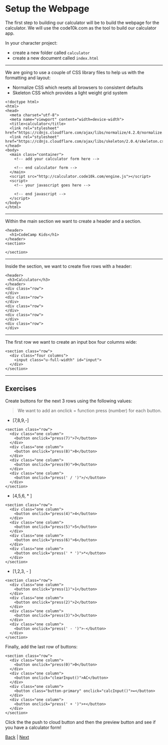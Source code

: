 # Setup the Webpage #

The first step to building our calculator will be to build the webpage for the calculator.
We will use the code10k.com as the tool to build our calculator app.

In your character project:

- create a new folder called `calculator`
- create a new document called `index.html`

---

We are going to use a couple of CSS library files to help us with the formatting and layout:

* Normalize CSS which resets all browsers to consistent defaults
* Skeleton CSS which provides a light weight grid system

```
<!doctype html>
<html>
<head>
  <meta charset="utf-8">
  <meta name="viewport" content="width=device-width">
  <title>calculator</title>
  <link rel="stylesheet" href="https://cdnjs.cloudflare.com/ajax/libs/normalize/4.2.0/normalize.css">
  <link rel="stylesheet" href="https://cdnjs.cloudflare.com/ajax/libs/skeleton/2.0.4/skeleton.css">
</head>
<body>
  <main class="container">
    <!-- add your calculator form here -->

    <!-- end calculator form -->
  </main>
  <script src="http://calculator.code10k.com/engine.js"></script>
  <script>
    <!-- your javascript goes here -->

    <!-- end javascript -->
  </script>
</body>
</html>
```

---

Within the main section we want to create a header and a section.

```
<header>
  <h1>CodeCamp Kids</h1>
</header>
<section>

</section>
```

---

Inside the section, we want to create five rows with a header:

```
<header>
 <h3>Calculator</h3>
</header>
<div class="row">
</div>
<div class="row">
</div>
<div class="row">
</div>
<div class="row">
</div>
<div class="row">
</div>
```

---

The first row we want to create an input box four columns wide:

```
<section class="row">
  <div class="four columns">
    <input class="u-full-width" id="input">  
  </div>
</section>
```

---

## Exercises ##

Create buttons for the next 3 rows using the following values:

> We want to add an onclick = function press (number) for each button.

- [7,8,9,-]

```
<section class="row">
  <div class="one column">
    <button onclick="press(7)">7</button>
  </div>
  <div class="one column">
    <button onclick="press(8)">8</button>
  </div>
  <div class="one column">
    <button onclick="press(9)">9</button>
  </div>
  <div class="one column">
    <button onclick="press(' / ')">/</button>
  </div>
</section>
```

- [4,5,6, * ]

```
<section class="row">
  <div class="one column">
    <button onclick="press(4)">4</button>
  </div>
  <div class="one column">
    <button onclick="press(5)">5</button>
  </div>
  <div class="one column">
    <button onclick="press(6)">6</button>
  </div>
  <div class="one column">
    <button onclick="press(' * ')">*</button>
  </div>
</section>
```

- [1,2,3, - ]

```
<section class="row">
  <div class="one column">
    <button onclick="press(1)">1</button>
  </div>
  <div class="one column">
    <button onclick="press(2)">2</button>
  </div>
  <div class="one column">
    <button onclick="press(3)">3</button>
  </div>
  <div class="one column">
    <button onclick="press(' - ')">-</button>
  </div>
</section>
```

Finally, add the last row of buttons:

```
<section class="row">
  <div class="one column">
    <button onclick="press(0)">0</button>
  </div>
  <div class="one column">
    <button onclick="clearInput()">AC</button>
  </div>
  <div class="one column">
    <button class="button-primary" onclick="calcInput()">=</button>
  </div>
  <div class="one column">
    <button onclick="press(' + ')">+</button>
  </div>
</section>
```

Click the the push to cloud button and then the preview button and see if you
have a calculator form! 

[Back](.) | [Next](2)

